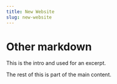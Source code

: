 ```yaml
---
title: New Website
slug: new-website
---
```


# Other markdown

This is the intro and used for an excerpt.

<!-- excerpt -->

The rest of this is part of the main content.
